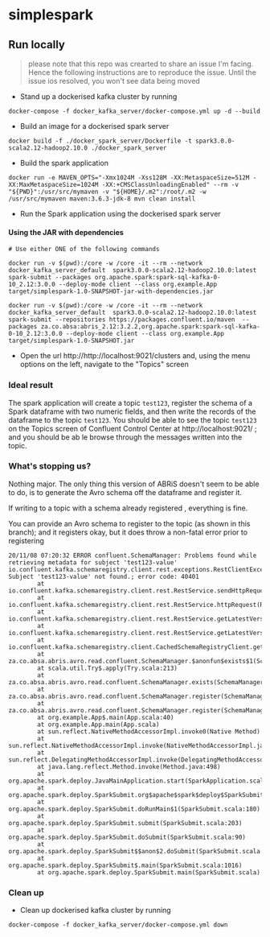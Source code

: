 # simplespark

## Run locally

> please note that this repo was crearted to share an issue I'm facing. Hence the following instructions are to reproduce the issue. Until the issue ios resolved, you won't see data being moved

- Stand up a dockerised kafka cluster by running 
```shell script
docker-compose -f docker_kafka_server/docker-compose.yml up -d --build
```

- Build an image for a dockerised spark server
```shell script
docker build -f ./docker_spark_server/Dockerfile -t spark3.0.0-scala2.12-hadoop2.10.0 ./docker_spark_server
```

- Build the spark application
```shell script
docker run -e MAVEN_OPTS="-Xmx1024M -Xss128M -XX:MetaspaceSize=512M -XX:MaxMetaspaceSize=1024M -XX:+CMSClassUnloadingEnabled" --rm -v "${PWD}":/usr/src/mymaven -v "${HOME}/.m2":/root/.m2 -w /usr/src/mymaven maven:3.6.3-jdk-8 mvn clean install
```
- Run the Spark application using the dockerised spark server
#### Using the JAR with dependencies
```shell script
# Use either ONE of the following commands

docker run -v $(pwd):/core -w /core -it --rm --network docker_kafka_server_default  spark3.0.0-scala2.12-hadoop2.10.0:latest spark-submit --packages org.apache.spark:spark-sql-kafka-0-10_2.12:3.0.0 --deploy-mode client --class org.example.App target/simplespark-1.0-SNAPSHOT-jar-with-dependencies.jar

docker run -v $(pwd):/core -w /core -it --rm --network docker_kafka_server_default  spark3.0.0-scala2.12-hadoop2.10.0:latest spark-submit --repositories https://packages.confluent.io/maven  --packages za.co.absa:abris_2.12:3.2.2,org.apache.spark:spark-sql-kafka-0-10_2.12:3.0.0 --deploy-mode client --class org.example.App target/simplespark-1.0-SNAPSHOT.jar
```

- Open the url http://http://localhost:9021/clusters and, using the menu options on the left, navigate to the "Topics" screen

### Ideal result

The spark application will create a topic `test123`, register the schema of a Spark dataframe with two numeric fields, and then write the records of the dataframe to the topic `test123`. You should be able to see the topic `test123` on the Topics screen of Confluent Control Center at http://localhost:9021/ ; and you should be ab le browse through the messages written into the topic. 

### What's stopping us?

Nothing major. The only thing this version of ABRiS doesn't seem to be able to do, is to generate the Avro schema off the dataframe and register it.

If writing to a topic with a schema already registered , everything is fine.

You can provide an Avro schema to register to the topic (as shown in this branch); and it registers okay, but it does throw a non-fatal error prior to registering
```text
20/11/08 07:20:32 ERROR confluent.SchemaManager: Problems found while retrieving metadata for subject 'test123-value'
io.confluent.kafka.schemaregistry.client.rest.exceptions.RestClientException: Subject 'test123-value' not found.; error code: 40401
        at io.confluent.kafka.schemaregistry.client.rest.RestService.sendHttpRequest(RestService.java:230)
        at io.confluent.kafka.schemaregistry.client.rest.RestService.httpRequest(RestService.java:256)
        at io.confluent.kafka.schemaregistry.client.rest.RestService.getLatestVersion(RestService.java:515)
        at io.confluent.kafka.schemaregistry.client.rest.RestService.getLatestVersion(RestService.java:507)
        at io.confluent.kafka.schemaregistry.client.CachedSchemaRegistryClient.getLatestSchemaMetadata(CachedSchemaRegistryClient.java:275)
        at za.co.absa.abris.avro.read.confluent.SchemaManager.$anonfun$exists$1(SchemaManager.scala:123)
        at scala.util.Try$.apply(Try.scala:213)
        at za.co.absa.abris.avro.read.confluent.SchemaManager.exists(SchemaManager.scala:123)
        at za.co.absa.abris.avro.read.confluent.SchemaManager.register(SchemaManager.scala:110)
        at za.co.absa.abris.avro.read.confluent.SchemaManager.register(SchemaManager.scala:100)
        at org.example.App$.main(App.scala:40)
        at org.example.App.main(App.scala)
        at sun.reflect.NativeMethodAccessorImpl.invoke0(Native Method)
        at sun.reflect.NativeMethodAccessorImpl.invoke(NativeMethodAccessorImpl.java:62)
        at sun.reflect.DelegatingMethodAccessorImpl.invoke(DelegatingMethodAccessorImpl.java:43)
        at java.lang.reflect.Method.invoke(Method.java:498)
        at org.apache.spark.deploy.JavaMainApplication.start(SparkApplication.scala:52)
        at org.apache.spark.deploy.SparkSubmit.org$apache$spark$deploy$SparkSubmit$$runMain(SparkSubmit.scala:928)
        at org.apache.spark.deploy.SparkSubmit.doRunMain$1(SparkSubmit.scala:180)
        at org.apache.spark.deploy.SparkSubmit.submit(SparkSubmit.scala:203)
        at org.apache.spark.deploy.SparkSubmit.doSubmit(SparkSubmit.scala:90)
        at org.apache.spark.deploy.SparkSubmit$$anon$2.doSubmit(SparkSubmit.scala:1007)
        at org.apache.spark.deploy.SparkSubmit$.main(SparkSubmit.scala:1016)
        at org.apache.spark.deploy.SparkSubmit.main(SparkSubmit.scala)
```

### Clean up

- Clean up dockerised kafka cluster by running 
```shell script
docker-compose -f docker_kafka_server/docker-compose.yml down
```